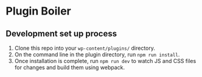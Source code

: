 # Plugin Boiler

## Development set up process

1. Clone this repo into your `wp-content/plugins/` directory.
2. On the command line in the plugin directory, run `npm run install`.
3. Once installation is complete, run `npm run dev` to watch JS and CSS files for changes and build them using webpack.
